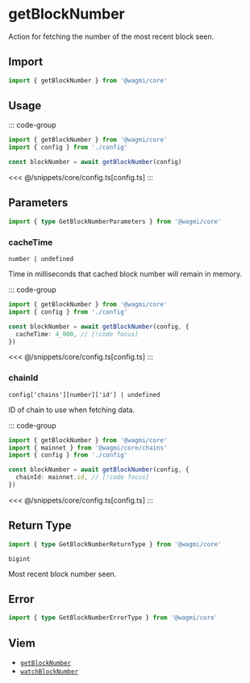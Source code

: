<script setup>
const packageName = '@wagmi/core'
const actionName = 'getBlockNumber'
const typeName = 'GetBlockNumber'
</script>

# getBlockNumber

Action for fetching the number of the most recent block seen.

## Import

```ts
import { getBlockNumber } from '@wagmi/core'
```

## Usage

::: code-group
```ts [index.ts]
import { getBlockNumber } from '@wagmi/core'
import { config } from './config'

const blockNumber = await getBlockNumber(config)
```
<<< @/snippets/core/config.ts[config.ts]
:::

## Parameters

```ts
import { type GetBlockNumberParameters } from '@wagmi/core'
```

### cacheTime

`number | undefined`

Time in milliseconds that cached block number will remain in memory.

::: code-group
```ts [index.ts]
import { getBlockNumber } from '@wagmi/core'
import { config } from './config'

const blockNumber = await getBlockNumber(config, {
  cacheTime: 4_000, // [!code focus]
})
```
<<< @/snippets/core/config.ts[config.ts]
:::

### chainId

`config['chains'][number]['id'] | undefined`

ID of chain to use when fetching data.

::: code-group
```ts [index.ts]
import { getBlockNumber } from '@wagmi/core'
import { mainnet } from '@wagmi/core/chains'
import { config } from './config'

const blockNumber = await getBlockNumber(config, {
  chainId: mainnet.id, // [!code focus]
})
```
<<< @/snippets/core/config.ts[config.ts]
:::

## Return Type

```ts
import { type GetBlockNumberReturnType } from '@wagmi/core'
```

`bigint`

Most recent block number seen.

## Error

```ts
import { type GetBlockNumberErrorType } from '@wagmi/core'
```

<!--@include: @shared/query-imports.md-->

## Viem

- [`getBlockNumber`](https://viem.sh/docs/actions/public/getBlockNumber)
- [`watchBlockNumber`](https://viem.sh/docs/actions/public/watchBlockNumber)
